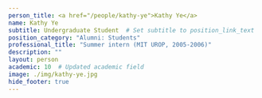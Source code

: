 ```yaml
---
person_title: <a href="/people/kathy-ye">Kathy Ye</a>
name: Kathy Ye
subtitle: Undergraduate Student  # Set subtitle to position_link_text
position_category: "Alumni: Students"
professional_title: "Summer intern (MIT UROP, 2005-2006)"
description: ""
layout: person
academic: 10  # Updated academic field
image: ./img/kathy-ye.jpg
hide_footer: true
---
```

